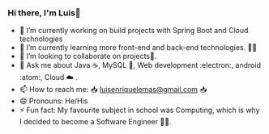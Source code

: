 ### Hi there, I'm Luis👋

- 🔭 I’m currently working on build projects with Spring Boot and Cloud technologies
- 🌱 I’m currently learning more front-end and back-end technologies. 👨‍💻
- 👯 I’m looking to collaborate on projects🥸.
- 💬 Ask me about Java ☕, MySQL 🐬, Web development :electron:, android :atom:, Cloud ☁️	. 
- 📫 How to reach me: 📥	luisenriquelemas@gmail.com 📥
- 😄 Pronouns: He/His
- ⚡ Fun fact: My favourite subject in school was Computing, which is why I decided to become a Software Engineer 👨‍💻.
